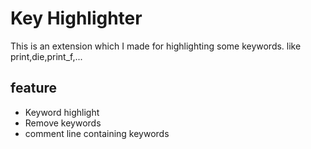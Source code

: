 # Key Highlighter

This is an extension which I made for highlighting some keywords. like print,die,print_f,...

## feature

- Keyword highlight
- Remove keywords
- comment line containing keywords
